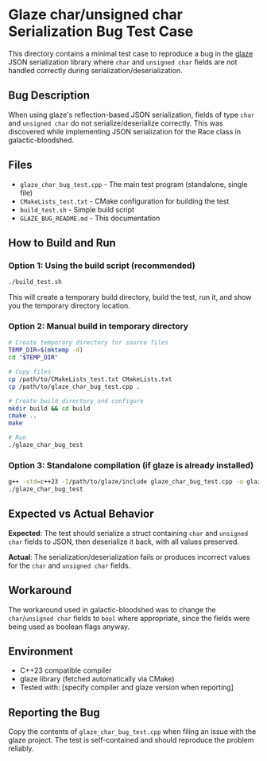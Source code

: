 # Glaze char/unsigned char Serialization Bug Test Case

This directory contains a minimal test case to reproduce a bug in the [glaze](https://github.com/stephenberry/glaze) JSON serialization library where `char` and `unsigned char` fields are not handled correctly during serialization/deserialization.

## Bug Description

When using glaze's reflection-based JSON serialization, fields of type `char` and `unsigned char` do not serialize/deserialize correctly. This was discovered while implementing JSON serialization for the Race class in galactic-bloodshed.

## Files

- `glaze_char_bug_test.cpp` - The main test program (standalone, single file)
- `CMakeLists_test.txt` - CMake configuration for building the test
- `build_test.sh` - Simple build script 
- `GLAZE_BUG_README.md` - This documentation

## How to Build and Run

### Option 1: Using the build script (recommended)
```bash
./build_test.sh
```
This will create a temporary build directory, build the test, run it, and show you the temporary directory location.

### Option 2: Manual build in temporary directory
```bash
# Create temporary directory for source files
TEMP_DIR=$(mktemp -d)
cd "$TEMP_DIR"

# Copy files
cp /path/to/CMakeLists_test.txt CMakeLists.txt
cp /path/to/glaze_char_bug_test.cpp .

# Create build directory and configure
mkdir build && cd build
cmake ..
make

# Run
./glaze_char_bug_test
```

### Option 3: Standalone compilation (if glaze is already installed)
```bash
g++ -std=c++23 -I/path/to/glaze/include glaze_char_bug_test.cpp -o glaze_char_bug_test
./glaze_char_bug_test
```

## Expected vs Actual Behavior

**Expected**: The test should serialize a struct containing `char` and `unsigned char` fields to JSON, then deserialize it back, with all values preserved.

**Actual**: The serialization/deserialization fails or produces incorrect values for the `char` and `unsigned char` fields.

## Workaround

The workaround used in galactic-bloodshed was to change the `char`/`unsigned char` fields to `bool` where appropriate, since the fields were being used as boolean flags anyway.

## Environment

- C++23 compatible compiler
- glaze library (fetched automatically via CMake)
- Tested with: [specify compiler and glaze version when reporting]

## Reporting the Bug

Copy the contents of `glaze_char_bug_test.cpp` when filing an issue with the glaze project. The test is self-contained and should reproduce the problem reliably.